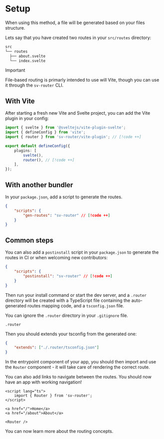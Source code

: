 # Setup

When using this method, a file will be generated based on your files structure.

Lets say that you have created two routes in your `src/routes` directory:

```sh
src
└── routes
  ├── about.svelte
  └── index.svelte
```

> [!IMPORTANT]
> File-based routing is primarly intended to use will Vite, though you can use it through the `sv-router` CLI.

## With Vite

After starting a fresh new Vite and Svelte project, you can add the Vite plugin in your config:

```ts [vite.config.ts]
import { svelte } from '@sveltejs/vite-plugin-svelte';
import { defineConfig } from 'vite';
import { router } from 'sv-router/vite-plugin'; // [!code ++]

export default defineConfig({
	plugins: [
		svelte(),
		router(), // [!code ++]
	],
});
```

## With another bundler

In your `package.json`, add a script to generate the routes.

```json [package.json]
{
	"scripts": {
		"gen-routes": "sv-router" // [!code ++]
	}
}
```

## Common steps

You can also add a `postinstall` script in your `package.json` to generate the routes in CI or when welcoming new contributors:

```json [package.json]
{
	"scripts": {
		"postinstall": "sv-router" // [!code ++]
	}
}
```

Then run your install command or start the dev server, and a `.router` directory will be created with a TypeScript file containing the auto-generated routes mapping code, and a `tsconfig.json` file.

You can ignore the `.router` directory in your `.gitignore` file.

```[.gitignore]
.router
```

Then you should extends your tsconfig from the generated one:

```json [tsconfig.json]
{
	"extends": ["./.router/tsconfig.json"]
}
```

In the entrypoint component of your app, you should then import and use the `Router` component - it will take care of rendering the correct route.

You can also add links to navigate between the routes. You should now have an app with working navigation!

```svelte [App.svelte]
<script lang="ts">
	import { Router } from 'sv-router';
</script>

<a href="/">Home</a>
<a href="/about">About</a>

<Router />
```

You can now learn more about the routing concepts.
